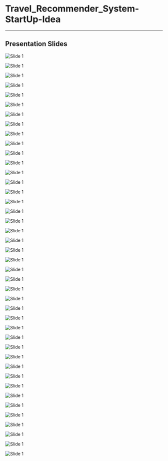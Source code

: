 # Travel_Recommender_System-StartUp-Idea #



----

## Presentation Slides ##

<img src="https://github.com/Fe1ix789/MBD/blob/master/Travel_Recommender_System-Project/Slide1.jpeg?raw=true" 
alt="Slide 1" width=fill>

<img src="https://github.com/Fe1ix789/MBD/blob/master/Travel_Recommender_System-Project/Slide2.jpeg?raw=true" 
alt="Slide 1" width=fill>

<img src="https://github.com/Fe1ix789/MBD/blob/master/Travel_Recommender_System-Project/Slide3.jpeg?raw=true" 
alt="Slide 1" width=fill>

<img src="https://github.com/Fe1ix789/MBD/blob/master/Travel_Recommender_System-Project/Slide4.jpeg?raw=true" 
alt="Slide 1" width=fill>

<img src="https://github.com/Fe1ix789/MBD/blob/master/Travel_Recommender_System-Project/Slide5.jpeg?raw=true" 
alt="Slide 1" width=fill>

<img src="https://github.com/Fe1ix789/MBD/blob/master/Travel_Recommender_System-Project/Slide6.jpeg?raw=true" 
alt="Slide 1" width=fill>

<img src="https://github.com/Fe1ix789/MBD/blob/master/Travel_Recommender_System-Project/Slide7.jpeg?raw=true" 
alt="Slide 1" width=fill>

<img src="https://github.com/Fe1ix789/MBD/blob/master/Travel_Recommender_System-Project/Slide8.jpeg?raw=true" 
alt="Slide 1" width=fill>

<img src="https://github.com/Fe1ix789/MBD/blob/master/Travel_Recommender_System-Project/Slide9.jpeg?raw=true" 
alt="Slide 1" width=fill>

<img src="https://github.com/Fe1ix789/MBD/blob/master/Travel_Recommender_System-Project/Slide10.jpeg?raw=true" 
alt="Slide 1" width=fill>

<img src="https://github.com/Fe1ix789/MBD/blob/master/Travel_Recommender_System-Project/Slide11.jpeg?raw=true" 
alt="Slide 1" width=fill>

<img src="https://github.com/Fe1ix789/MBD/blob/master/Travel_Recommender_System-Project/Slide12.jpeg?raw=true" 
alt="Slide 1" width=fill>

<img src="https://github.com/Fe1ix789/MBD/blob/master/Travel_Recommender_System-Project/Slide13.jpeg?raw=true" 
alt="Slide 1" width=fill>

<img src="https://github.com/Fe1ix789/MBD/blob/master/Travel_Recommender_System-Project/Slide14.jpeg?raw=true" 
alt="Slide 1" width=fill>

<img src="https://github.com/Fe1ix789/MBD/blob/master/Travel_Recommender_System-Project/Slide15.jpeg?raw=true" 
alt="Slide 1" width=fill>

<img src="https://github.com/Fe1ix789/MBD/blob/master/Travel_Recommender_System-Project/Slide16.jpeg?raw=true" 
alt="Slide 1" width=fill>

<img src="https://github.com/Fe1ix789/MBD/blob/master/Travel_Recommender_System-Project/Slide17.jpeg?raw=true" 
alt="Slide 1" width=fill>

<img src="https://github.com/Fe1ix789/MBD/blob/master/Travel_Recommender_System-Project/Slide18.jpeg?raw=true" 
alt="Slide 1" width=fill>

<img src="https://github.com/Fe1ix789/MBD/blob/master/Travel_Recommender_System-Project/Slide19.jpeg?raw=true" 
alt="Slide 1" width=fill>

<img src="https://github.com/Fe1ix789/MBD/blob/master/Travel_Recommender_System-Project/Slide20.jpeg?raw=true" 
alt="Slide 1" width=fill>

<img src="https://github.com/Fe1ix789/MBD/blob/master/Travel_Recommender_System-Project/Slide21.jpeg?raw=true" 
alt="Slide 1" width=fill>

<img src="https://github.com/Fe1ix789/MBD/blob/master/Travel_Recommender_System-Project/Slide21.jpeg?raw=true" 
alt="Slide 1" width=fill>

<img src="https://github.com/Fe1ix789/MBD/blob/master/Travel_Recommender_System-Project/Slide22.jpeg?raw=true" 
alt="Slide 1" width=fill>

<img src="https://github.com/Fe1ix789/MBD/blob/master/Travel_Recommender_System-Project/Slide23.jpeg?raw=true" 
alt="Slide 1" width=fill>

<img src="https://github.com/Fe1ix789/MBD/blob/master/Travel_Recommender_System-Project/Slide24.jpeg?raw=true" 
alt="Slide 1" width=fill>

<img src="https://github.com/Fe1ix789/MBD/blob/master/Travel_Recommender_System-Project/Slide25.jpeg?raw=true" 
alt="Slide 1" width=fill>

<img src="https://github.com/Fe1ix789/MBD/blob/master/Travel_Recommender_System-Project/Slide26.jpeg?raw=true" 
alt="Slide 1" width=fill>

<img src="https://github.com/Fe1ix789/MBD/blob/master/Travel_Recommender_System-Project/Slide27.jpeg?raw=true" 
alt="Slide 1" width=fill>

<img src="https://github.com/Fe1ix789/MBD/blob/master/Travel_Recommender_System-Project/Slide28.jpeg?raw=true" 
alt="Slide 1" width=fill>

<img src="https://github.com/Fe1ix789/MBD/blob/master/Travel_Recommender_System-Project/Slide29.jpeg?raw=true" 
alt="Slide 1" width=fill>

<img src="https://github.com/Fe1ix789/MBD/blob/master/Travel_Recommender_System-Project/Slide30.jpeg?raw=true" 
alt="Slide 1" width=fill>

<img src="https://github.com/Fe1ix789/MBD/blob/master/Travel_Recommender_System-Project/Slide31.jpeg?raw=true" 
alt="Slide 1" width=fill>

<img src="https://github.com/Fe1ix789/MBD/blob/master/Travel_Recommender_System-Project/Slide32.jpeg?raw=true" 
alt="Slide 1" width=fill>

<img src="https://github.com/Fe1ix789/MBD/blob/master/Travel_Recommender_System-Project/Slide33.jpeg?raw=true" 
alt="Slide 1" width=fill>

<img src="https://github.com/Fe1ix789/MBD/blob/master/Travel_Recommender_System-Project/Slide34.jpeg?raw=true" 
alt="Slide 1" width=fill>

<img src="https://github.com/Fe1ix789/MBD/blob/master/Travel_Recommender_System-Project/Slide35.jpeg?raw=true" 
alt="Slide 1" width=fill>

<img src="https://github.com/Fe1ix789/MBD/blob/master/Travel_Recommender_System-Project/Slide36.jpeg?raw=true" 
alt="Slide 1" width=fill>

<img src="https://github.com/Fe1ix789/MBD/blob/master/Travel_Recommender_System-Project/Slide37.jpeg?raw=true" 
alt="Slide 1" width=fill>

<img src="https://github.com/Fe1ix789/MBD/blob/master/Travel_Recommender_System-Project/Slide38.jpeg?raw=true" 
alt="Slide 1" width=fill>

<img src="https://github.com/Fe1ix789/MBD/blob/master/Travel_Recommender_System-Project/Slide39.jpeg?raw=true" 
alt="Slide 1" width=fill>

<img src="https://github.com/Fe1ix789/MBD/blob/master/Travel_Recommender_System-Project/Slide40.jpeg?raw=true" 
alt="Slide 1" width=fill>

<img src="https://github.com/Fe1ix789/MBD/blob/master/Travel_Recommender_System-Project/Slide41.jpeg?raw=true" 
alt="Slide 1" width=fill>
